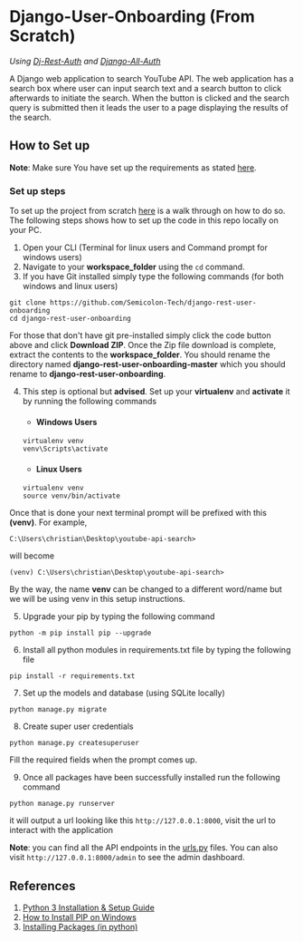 # Django-User-Onboarding (From Scratch)
*Using [Dj-Rest-Auth](https://github.com/jazzband/dj-rest-auth) and [Django-All-Auth](https://github.com/pennersr/django-allauth)*

A Django web application to search YouTube API. The web application has a search box where user can input search text and a search button to click afterwards to initiate the search. When the button is clicked and the search query is submitted then it leads the user to a page displaying the results of the search.

## How to Set up
__Note__: Make sure You have set up the requirements as stated [here]().

### Set up steps
To set up the project from scratch [here]() is a walk through on how to do so. The following steps shows how to set up the code in this repo locally on your PC.

1. Open your CLI (Terminal for linux users and Command prompt for windows users)
2. Navigate to your __workspace_folder__ using the `cd` command.
3. If you have Git installed simply type the following commands (for both windows and linux users)
```
git clone https://github.com/Semicolon-Tech/django-rest-user-onboarding
cd django-rest-user-onboarding
```

For those that don't have git pre-installed simply click the code button above and click __Download ZIP__. Once the Zip file download is complete, extract the contents to the __workspace_folder__. You should rename the directory named __django-rest-user-onboarding-master__ which you should rename to __django-rest-user-onboarding__.

4. This step is optional but __advised__. Set up your __virtualenv__ and __activate__ it by running the following commands
    - #### Windows Users
    ```
    virtualenv venv
    venv\Scripts\activate
    ```

    - #### Linux Users
    ```
    virtualenv venv
    source venv/bin/activate
    ```

Once that is done your next terminal prompt will be prefixed with this __(venv)__. For example,
```
C:\Users\christian\Desktop\youtube-api-search>
```
will become 
```
(venv) C:\Users\christian\Desktop\youtube-api-search>
```

By the way, the name __venv__ can be changed to a different word/name but we will be using venv in this setup instructions.

5. Upgrade your pip by typing the following command
```
python -m pip install pip --upgrade
```

6. Install all python modules in requirements.txt file by typing the following file
```
pip install -r requirements.txt
```

7. Set up the models and database (using SQLite locally)
```
python manage.py migrate
```

8. Create super user credentials
```
python manage.py createsuperuser
```

Fill the required fields when the prompt comes up.

9. Once all packages have been successfully installed run the following command
```
python manage.py runserver
```
it will output a url looking like this `http://127.0.0.1:8000`, visit the url to interact with the application

__Note__: you can find all the API endpoints in the [urls.py]() files. You can also visit `http://127.0.0.1:8000/admin` to see the admin dashboard.


## References
1. [Python 3 Installation & Setup Guide](https://realpython.com/installing-python/)
2. [How to Install PIP on Windows](https://www.liquidweb.com/kb/install-pip-windows/)
3. [Installing Packages (in python)](https://packaging.python.org/tutorials/installing-packages/)